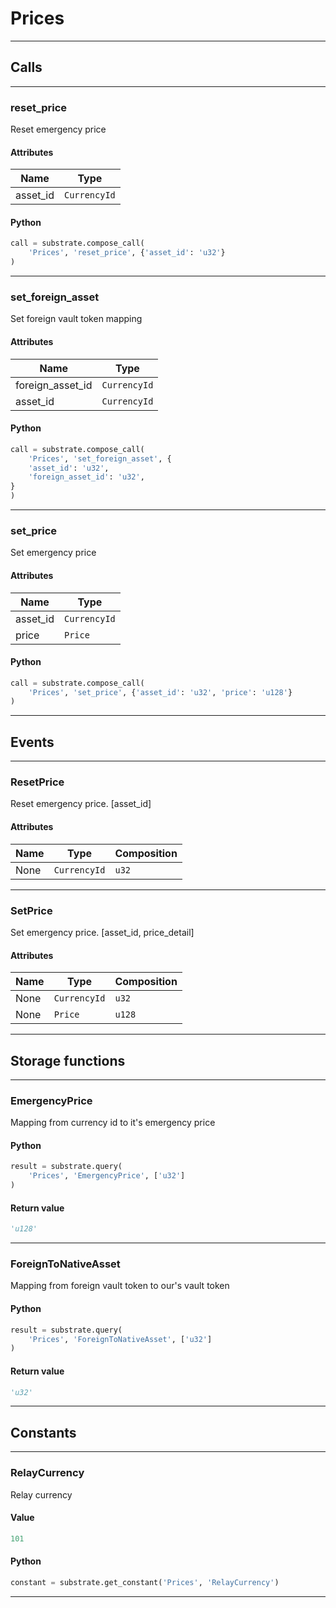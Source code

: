 
# Prices

---------
## Calls

---------
### reset_price
Reset emergency price
#### Attributes
| Name | Type |
| -------- | -------- | 
| asset_id | `CurrencyId` | 

#### Python
```python
call = substrate.compose_call(
    'Prices', 'reset_price', {'asset_id': 'u32'}
)
```

---------
### set_foreign_asset
Set foreign vault token mapping
#### Attributes
| Name | Type |
| -------- | -------- | 
| foreign_asset_id | `CurrencyId` | 
| asset_id | `CurrencyId` | 

#### Python
```python
call = substrate.compose_call(
    'Prices', 'set_foreign_asset', {
    'asset_id': 'u32',
    'foreign_asset_id': 'u32',
}
)
```

---------
### set_price
Set emergency price
#### Attributes
| Name | Type |
| -------- | -------- | 
| asset_id | `CurrencyId` | 
| price | `Price` | 

#### Python
```python
call = substrate.compose_call(
    'Prices', 'set_price', {'asset_id': 'u32', 'price': 'u128'}
)
```

---------
## Events

---------
### ResetPrice
Reset emergency price. \[asset_id\]
#### Attributes
| Name | Type | Composition
| -------- | -------- | -------- |
| None | `CurrencyId` | ```u32```

---------
### SetPrice
Set emergency price. \[asset_id, price_detail\]
#### Attributes
| Name | Type | Composition
| -------- | -------- | -------- |
| None | `CurrencyId` | ```u32```
| None | `Price` | ```u128```

---------
## Storage functions

---------
### EmergencyPrice
 Mapping from currency id to it&#x27;s emergency price

#### Python
```python
result = substrate.query(
    'Prices', 'EmergencyPrice', ['u32']
)
```

#### Return value
```python
'u128'
```
---------
### ForeignToNativeAsset
 Mapping from foreign vault token to our&#x27;s vault token

#### Python
```python
result = substrate.query(
    'Prices', 'ForeignToNativeAsset', ['u32']
)
```

#### Return value
```python
'u32'
```
---------
## Constants

---------
### RelayCurrency
 Relay currency
#### Value
```python
101
```
#### Python
```python
constant = substrate.get_constant('Prices', 'RelayCurrency')
```
---------